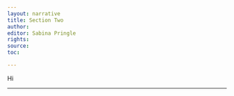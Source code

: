 ```yaml
---
layout: narrative
title: Section Two
author:
editor: Sabina Pringle
rights:
source:
toc:

---
```


Hi

---
